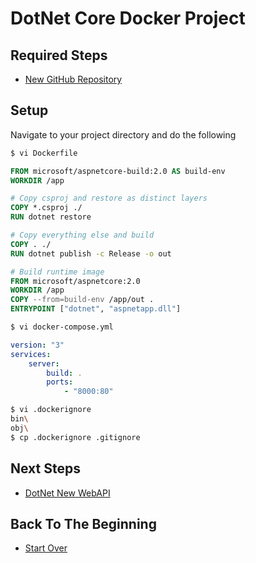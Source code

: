 # DotNet Core Docker Project

## Required Steps

- [New GitHub Repository](/server/new-github-repository.md)

## Setup

Navigate to your project directory and do the following

```bash
$ vi Dockerfile
```

```dockerfile
FROM microsoft/aspnetcore-build:2.0 AS build-env
WORKDIR /app

# Copy csproj and restore as distinct layers
COPY *.csproj ./
RUN dotnet restore

# Copy everything else and build
COPY . ./
RUN dotnet publish -c Release -o out

# Build runtime image
FROM microsoft/aspnetcore:2.0
WORKDIR /app
COPY --from=build-env /app/out .
ENTRYPOINT ["dotnet", "aspnetapp.dll"]
```

```bash
$ vi docker-compose.yml
```

```YAML
version: "3"
services:
    server:
        build: .
        ports:
            - "8000:80"
```

```bash
$ vi .dockerignore
bin\
obj\
$ cp .dockerignore .gitignore
```

## Next Steps

- [DotNet New WebAPI](/server/dotnet-new-webapi.md)

## Back To The Beginning

- [Start Over](/README.md)

